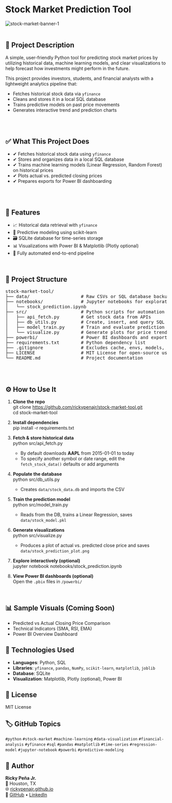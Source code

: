 # Stock Market Prediction Tool
![stock-market-banner-1](https://github.com/user-attachments/assets/ccf5614a-5865-48d1-a43a-df788bd6f951)
<br>
<br>


## 📘 Project Description
A simple, user-friendly Python tool for predicting stock market prices by utilizing historical data, machine learning models, and clear visualizations to help forecast how investments might perform in the future.

This project provides investors, students, and financial analysts with a lightweight analytics pipeline that:
- Fetches historical stock data via `yfinance`
- Cleans and stores it in a local SQL database
- Trains predictive models on past price movements
- Generates interactive trend and prediction charts
<br>
<br>


## ✅ What This Project Does
- ✔ Fetches historical stock data using `yfinance`  
- ✔ Stores and organizes data in a local SQL database  
- ✔ Trains machine learning models (Linear Regression, Random Forest) on historical prices  
- ✔ Plots actual vs. predicted closing prices  
- ✔ Prepares exports for Power BI dashboarding  
<br>
<br>


## 🚀 Features
- 📈 Historical data retrieval with `yfinance`  
- 🤖 Predictive modeling using scikit-learn  
- 🗃️ SQLite database for time-series storage  
- 📊 Visualizations with Power BI & Matplotlib (Plotly optional)  
- 🔄 Fully automated end-to-end pipeline  
<br>

## 📁 Project Structure

<pre>
stock-market-tool/
├── data/                   # Raw CSVs or SQL database backups
├── notebooks/              # Jupyter notebooks for exploration and modeling
│   └── stock_prediction.ipynb
├── src/                    # Python scripts for automation
│   ├── api_fetch.py        # Get stock data from APIs
│   ├── db_utils.py         # Create, insert, and query SQL database
│   ├── model_train.py      # Train and evaluate prediction models
│   └── visualize.py        # Generate plots for price trends and predictions
├── powerbi/                # Power BI dashboards and exports
├── requirements.txt        # Python dependency list
├── .gitignore              # Excludes cache, envs, models, and sensitive files from Git
├── LICENSE                 # MIT License for open-source usage
└── README.md               # Project documentation
</pre>

<br>
<br>


## ⚙️ How to Use It

1. **Clone the repo**  
       git clone https://github.com/rickypenajr/stock-market-tool.git  
       cd stock-market-tool  

2. **Install dependencies**  
       pip install -r requirements.txt  

3. **Fetch & store historical data**  
       python src/api_fetch.py  
   - By default downloads **AAPL** from 2015-01-01 to today  
   - To specify another symbol or date range, edit the `fetch_stock_data()` defaults or add arguments  

4. **Populate the database**  
       python src/db_utils.py  
   - Creates `data/stock_data.db` and imports the CSV  

5. **Train the prediction model**  
       python src/model_train.py  
   - Reads from the DB, trains a Linear Regression, saves `data/stock_model.pkl`  

6. **Generate visualizations**  
       python src/visualize.py  
   - Produces a plot of actual vs. predicted close price and saves `data/stock_prediction_plot.png`  

7. **Explore interactively (optional)**  
       jupyter notebook notebooks/stock_prediction.ipynb  

8. **View Power BI dashboards (optional)**  
   Open the `.pbix` files in `/powerbi/` 

<br>

## 📊 Sample Visuals (Coming Soon)

- Predicted vs Actual Closing Price Comparison  
- Technical Indicators (SMA, RSI, EMA)  
- Power BI Overview Dashboard  


## 🧠 Technologies Used

- **Languages**: Python, SQL  
- **Libraries**: `yfinance`, `pandas`, `NumPy`, `scikit-learn`, `matplotlib`, `joblib`  
- **Database**: SQLite  
- **Visualization**: Matplotlib, Plotly (optional), Power BI  



## 📌 License
MIT License



## 🏷️ GitHub Topics
`#python` `#stock-market` `#machine-learning` `#data-visualization` `#financial-analysis` `#yfinance` `#sql` `#pandas` `#matplotlib` `#time-series` `#regression-model` `#jupyter-notebook` `#powerbi` `#predictive-modeling`



## 👤 Author

**Ricky Peña Jr.**  
📍 Houston, TX  
🌐 [rickypenajr.github.io](https://rickypenajr.github.io)  
🔗 [GitHub](https://github.com/rickypenajr) • [LinkedIn](https://linkedin.com/in/rickypenajr)
